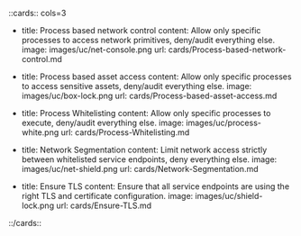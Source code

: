 [comment]: <> (This is an auto-generated file. Do not edit manually.)

::cards:: cols=3

- title: Process based network control
  content: Allow only specific processes to access network primitives, deny/audit everything else.
  image: images/uc/net-console.png
  url: cards/Process-based-network-control.md

- title: Process based asset access
  content: Allow only specific processes to access sensitive assets, deny/audit everything else.
  image: images/uc/box-lock.png
  url: cards/Process-based-asset-access.md

- title: Process Whitelisting
  content: Allow only specific processes to execute, deny/audit everything else.
  image: images/uc/process-white.png
  url: cards/Process-Whitelisting.md

- title: Network Segmentation
  content: Limit network access strictly between whitelisted service endpoints, deny everything else.
  image: images/uc/net-shield.png
  url: cards/Network-Segmentation.md

- title: Ensure TLS
  content: Ensure that all service endpoints are using the right TLS and certificate configuration.
  image: images/uc/shield-lock.png
  url: cards/Ensure-TLS.md

::/cards::

